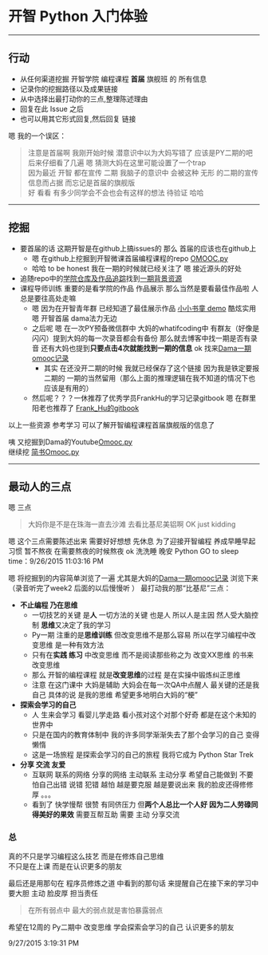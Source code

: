 # 开智 Python 入门体验 #

----------

## 行动 ##

- 从任何渠道挖掘 开智学院 编程课程 **首届** 旗舰班 的 所有信息    
- 记录你的挖掘路径以及成果链接  
- 从中选择出最打动你的三点,整理陈述理由  
- 回复在此 Issue 之后  
- 也可以用其它形式回复,然后回复 链接  

嗯 我的一个误区：
> 注意是首届啊 我刚开始时候 潜意识中以为大妈写错了 应该是PY二期的吧 后来仔细看了几遍 嗯 猜测大妈在这里可能设置了一个trap  
> 因为最近 开智 都在宣传 二期 我脑子的意识中 会被这种 无形 的二期的宣传信息而占据 而忘记是首届的旗舰版   
> 好 看看 有多少同学会不会也会有这样的想法 待验证 哈哈


----------

## 挖掘 ##

- 要首届的话 这期开智是在github上搞issues的 那么 首届的应该也在github上 
	- 嗯 在github上挖掘到开智微课首届编程课程的repo [OMOOC.py](https://github.com/OpenMindClub/OMOOC.py)
	- 哈哈 to be honest 我在一期的时候就已经关注了 嗯 接近源头的好处
- 追随repo中的[学院仓库及作品追踪](https://github.com/OpenMindClub/OMOOC.py/wiki)找到[一期背景资源](https://github.com/OpenMindClub/OMOOC.py/wiki/Omooc1stIndx)
- 课程导师训练 重要的是看学院的作品 作品展示 那么当然是要看最佳作品啦 人总是要往高处走嘛
	- 嗯 因为在开智青年群 已经知道了最佳展示作品 [小小书童 demo](https://vimeo.com/129516137) 酷炫实用 嗯 开智首届 dama法力无边
	- 之后呢 嗯 在一次PY预备微信群中 大妈的whatifcoding中 有群友（好像是闪闪）提到大妈的每一次录音都会有备份 那么就去博客中找一期是否有录音 还有大妈也提到**只要点击4次就能找到一期的信息** ok 找来[Dama一期omooc记录](http://wiki.zoomquiet.io/omooc/)
		- 其实 在还没开二期的时候 我就已经保存了这个链接 因为我是铁定要报二期的 一期的当然留用（那么上面的推理逻辑在我不知道的情况下也应该是有用的）
	- 然后呢？？？一休推荐了优秀学员FrankHu的学习记录gitbook 嗯 在群里阳老也推荐了 [Frank_Hu的gitbook](https://frank-the-obscure.gitbooks.io/pythoncamp0/content/index.html)

以上一些资源 参考学习 可以了解开智编程课程首届旗舰版的信息了

咦 又挖掘到Dama的Youtube[Omooc.py](https://www.youtube.com/playlist?list=PLToFpvpg6EgR1V0wt2F8zmJWnPWQXAEpc)  
继续挖 [简书Omooc.py](http://www.jianshu.com/collection/3ef9b576fac8)

----------

## 最动人的三点 ##

嗯 三点 
> 大妈你是不是在珠海一直去沙滩 去看比基尼美铝啊 OK just kidding

嗯 这个三点需要陈述出来 需要好好想想 先休息 为了迎接开智编程 养成早睡早起习惯 暂不熬夜 在需要熬夜的时候熬夜 ok 洗洗睡 晚安 Python GO to sleep time：9/26/2015 11:03:16 PM 

嗯 将挖掘到的内容简单浏览了一遍 尤其是大妈的[Dama一期omooc记录](http://wiki.zoomquiet.io/omooc/) 浏览下来（录音听完了week2 后面的以后慢慢听 ） 最打动我的那“比基尼”三点：

- **不止编程 乃在思维**
	- 一切技艺的关键 是**人** 一切方法的关键 也是人 所以人是主因 然人受大脑控制 **思维**又决定了我的学习 
	- Py一期 注重的是**思维训练** 但改变思维不是那么容易 所以在学习编程中改变思维 是一种有效方法 
	- 只有在**实践 练习** 中改变思维 而不是阅读那些称之为 改变XX思维 的书来改变思维
	- 那么 开智的编程课程 就是**改变思维**的过程 是在实操中锻炼纠正思维 
	- 注意 在这门课中 大妈是辅助 大妈会在每一次QA中点醒人 最关键的还是我自己 具体的说 是我的思维 希望更多地明白大妈的“梗”
- **探索会学习的自己**
	- 人 生来会学习 看婴儿学走路 看小孩对这个对那个好奇 都是在这个未知的世界中
	- 只是在国内的教育体制中 我的许多同学渐渐失去了那个会学习的自己  变得懒惰 
	- 这是一场旅程 是探索会学习的自己的旅程 我将它成为 Python Star Trek 
- **分享 交流 友爱**
	- 互联网 联系的网络 分享的网络 主动联系 主动分享 希望自己能做到 不要怕自己出错 说错 犯错 越怕 越是要克服 越是要说出来 我的脸皮还得修修厚 。。。
	- 看到了 快学慢帮 很赞 有同侪压力 但**两个人总比一个人好 因为二人劳碌同得美好的果效** 需要互帮互助 需要 主动 分享交流 

### 总 ###

真的不只是学习编程这么技艺 而是在修炼自己思维   
不只是在上课 而是在认识更多的朋友   

最后还是用那句在 程序员修炼之道 中看到的那句话 来提醒自己在接下来的学习中 要大胆 主动 脸皮厚 担当责任

> 在所有弱点中 最大的弱点就是害怕暴露弱点

希望在12周的 Py二期中 改变思维 学会探索会学习的自己 认识更多的朋友

9/27/2015 3:19:31 PM 